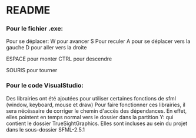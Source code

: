 # README

### Pour le fichier .exe:

Pour se déplacer:
W pour avancer
S Pour reculer
A pour se déplacer vers la gauche
D pour aller vers la droite

ESPACE pour monter
CTRL pour descendre

SOURIS pour tourner

### Pour le code VisualStudio:

Des librairies ont été ajoutées pour utiliser certaines fonctions de sfml (window, keyboard, mouse et draw)
Pour faire fonctionner ces librairies, il sera nécéssaire de corriger le chemin d'accès des dépendances.
En effet, elles pointent en temps normal vers le dossier dans la partition Y: qui contient le dossier
TrueSightGraphics. Elles sont incluses au sein du projet dans le sous-dossier SFML-2.5.1
